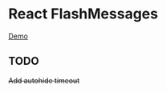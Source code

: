 # React FlashMessages

[Demo](https://vibrant-brattain-f53f97.netlify.com/)

## TODO

~~Add autohide timeout~~
